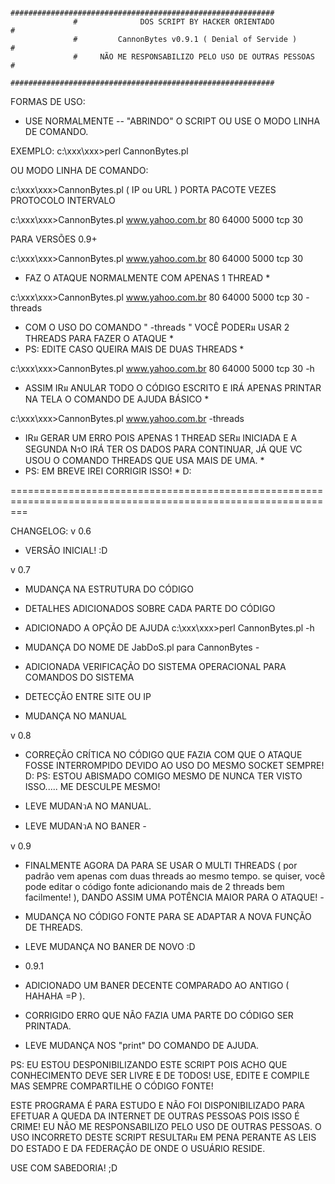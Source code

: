 					
                  ###########################################################
                  #              DOS SCRIPT BY HACKER ORIENTADO             #
                  #         CannonBytes v0.9.1 ( Denial of Servide )        #
                  #     NÃO ME RESPONSABILIZO PELO USO DE OUTRAS PESSOAS    #
                  ###########################################################



FORMAS DE USO:
- USE NORMALMENTE -- "ABRINDO" O SCRIPT OU USE O MODO LINHA DE COMANDO.

EXEMPLO:
c:\xxx\xxx\>perl CannonBytes.pl

OU MODO LINHA DE COMANDO:

c:\xxx\xxx\>CannonBytes.pl ( IP ou URL ) PORTA PACOTE VEZES PROTOCOLO INTERVALO

c:\xxx\xxx\>CannonBytes.pl www.yahoo.com.br 80 64000 5000 tcp 30


PARA VERSÕES 0.9+

c:\xxx\xxx\>CannonBytes.pl www.yahoo.com.br 80 64000 5000 tcp 30
* FAZ O ATAQUE NORMALMENTE COM APENAS 1 THREAD *

c:\xxx\xxx\>CannonBytes.pl www.yahoo.com.br 80 64000 5000 tcp 30 -threads
* COM O USO DO COMANDO " -threads " VOCÊ PODERม USAR 2 THREADS PARA FAZER O ATAQUE *
* PS: EDITE CASO QUEIRA MAIS DE DUAS THREADS *

c:\xxx\xxx\>CannonBytes.pl www.yahoo.com.br 80 64000 5000 tcp 30 -h
* ASSIM IRม ANULAR TODO O CÓDIGO ESCRITO E IRÁ APENAS PRINTAR NA TELA O COMANDO DE AJUDA BÁSICO *

c:\xxx\xxx\>CannonBytes.pl www.yahoo.com.br -threads
* IRม GERAR UM ERRO POIS APENAS 1 THREAD SERม INICIADA E A SEGUNDA NรO IRÁ TER OS DADOS PARA CONTINUAR, JÁ QUE VC USOU O COMANDO THREADS QUE USA MAIS DE UMA. *
* PS: EM BREVE IREI CORRIGIR ISSO! * D:


===============================================================================================================

CHANGELOG:
v 0.6
- VERSÃO INICIAL! :D



v 0.7
- MUDANÇA NA ESTRUTURA DO CÓDIGO

- DETALHES ADICIONADOS SOBRE CADA PARTE DO CÓDIGO

- ADICIONADO A OPÇÃO DE AJUDA 
c:\xxx\xxx\>perl CannonBytes.pl -h

- MUDANÇA DO NOME DE JabDoS.pl para CannonBytes *-*

- ADICIONADA VERIFICAÇÃO DO SISTEMA OPERACIONAL PARA COMANDOS DO SISTEMA

- DETECÇÃO ENTRE SITE OU IP

- MUDANÇA NO MANUAL


v 0.8
- CORREÇÃO CRÍTICA NO CÓDIGO QUE FAZIA COM QUE O ATAQUE FOSSE INTERROMPIDO DEVIDO AO USO DO MESMO SOCKET SEMPRE! D:
PS: ESTOU ABISMADO COMIGO MESMO DE NUNCA TER VISTO ISSO..... ME DESCULPE MESMO!

- LEVE MUDANวA NO MANUAL.

- LEVE MUDANวA NO BANER *-*


v 0.9
- FINALMENTE AGORA DA PARA SE USAR O MULTI THREADS ( por padrão vem apenas com duas threads ao mesmo tempo. se quiser, você pode editar o código fonte adicionando mais de 2 threads bem facilmente! ), DANDO ASSIM UMA POTÊNCIA MAIOR PARA O ATAQUE! *-*

- MUDANÇA NO CÓDIGO FONTE PARA SE ADAPTAR A NOVA FUNÇÃO DE THREADS.

- LEVE MUDANÇA NO BANER DE NOVO :D

- 0.9.1
- ADICIONADO UM BANER DECENTE COMPARADO AO ANTIGO ( HAHAHA =P ).

- CORRIGIDO ERRO QUE NÃO FAZIA UMA PARTE DO CÓDIGO SER PRINTADA.

- LEVE MUDANÇA NOS "print" DO COMANDO DE AJUDA.

																		                   
PS: EU ESTOU DESPONIBILIZANDO ESTE SCRIPT POIS ACHO QUE CONHECIMENTO DEVE SER LIVRE E DE TODOS! USE, EDITE E COMPILE MAS SEMPRE COMPARTILHE O CÓDIGO FONTE!
																		                                                                                                                         

ESTE PROGRAMA É PARA ESTUDO E NÃO FOI DISPONIBILIZADO PARA EFETUAR A QUEDA DA INTERNET DE OUTRAS PESSOAS POIS ISSO É CRIME!
EU NÃO ME RESPONSABILIZO PELO USO DE OUTRAS PESSOAS.
O USO INCORRETO DESTE SCRIPT RESULTARม EM PENA PERANTE AS LEIS DO ESTADO E DA FEDERAÇÃO DE ONDE O USUÁRIO RESIDE.

USE COM SABEDORIA! ;D